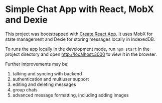 # Simple Chat App with React, MobX and Dexie 

This project was bootstrapped with [Create React App](https://github.com/facebook/create-react-app). It uses MobX for state management and Dexie for storing messages locally in IndexedDB.

To runs the app locally in the development mode, run `npm start` 
in the project directory and open [http://localhost:3000](http://localhost:3000) to view it in the browser.

Further improvements may be:
1. talking and syncing with backend
2. authentication and multiuser support
3. editing and deleting messages
4. group chats
5. advanced message formatting, including adding images
